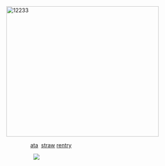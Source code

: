 <img width="400" height="343" alt="12233" src="https://github.com/user-attachments/assets/83e121bb-5fc1-4fdc-b028-9a662381780c" />

‎ ‎ ‎‎ ‎ ‎ ‎ ‎ ‎‎ ‎ ‎ ‎‎‎ ‎ ‎ ‎‎ ‎  ‎ [ata](https://maeisogai.atabook.org/) ‎ [straw](https://semi-senioritis.straw.page/)‎ [rentry](https://rentry.co/aesopology)



‎ ‎ ‎ ‎ ‎‎ ‎ ‎   ‎ ‎ ‎ ‎   ‎ ‎ ‎ ‎‎   ‎ ‎ ‎ ![](https://komarev.com/ghpvc/?username=aesopology&color=FFD2C0)
